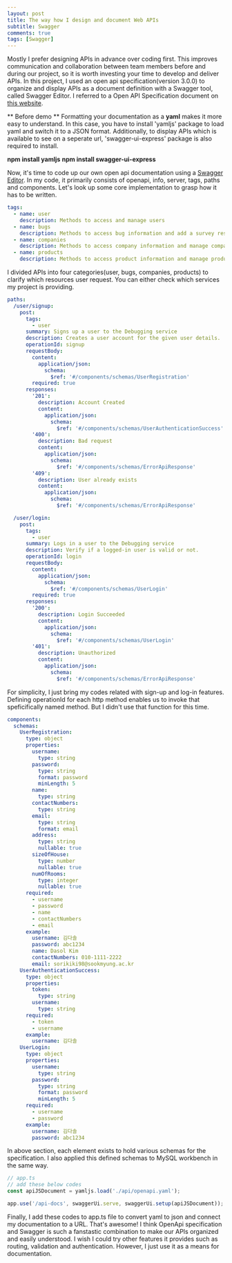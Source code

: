 ```yaml
---
layout: post
title: The way how I design and document Web APIs
subtitle: Swagger
comments: true
tags: [Swagger]
---
```


Mostly I prefer designing APIs in advance over coding first. This improves communication and collaboration between team members before and during our project, so it is worth investing your time to develop and deliver APIs. In this project, I used an open api specification(version 3.0.0) to organize and display APIs as a document definition with a Swagger tool, called Swagger Editor.
I referred to a Open API Specification document on [this website](https://swagger.io/specification/).

** Before demo **
Formatting your documentation as a **yaml** makes it more easy to understand. In this case, you have to install 'yamljs' package to load yaml and switch it to a JSON format. Additionally, to display APIs which is available to see on a seperate url, 'swagger-ui-express' package is also required to install.

**npm install yamljs**
**npm install swagger-ui-express**

Now, it's time to code up our own open api documentation using a [Swagger Editor](https://swagger.io/tools/swagger-editor/). In my code, it primarily consists of openapi, info, server, tags, paths and components. Let's look up some core implementation to grasp how it has to be written.

```yaml
tags:
  - name: user
    description: Methods to access and manage users
  - name: bugs
    description: Methods to access bug information and add a survey result
  - name: companies
    description: Methods to access company information and manage company interests and reservation
  - name: products
    description: Methods to access product information and manage product interests
```

I divided APIs into four categories(user, bugs, companies, products) to clarify which resources user request. You can either check which services my project is providing.

```yaml
paths:
  /user/signup:
    post:
      tags:
        - user
      summary: Signs up a user to the Debugging service
      description: Creates a user account for the given user details.
      operationId: signup
      requestBody:
        content:
          application/json:
            schema:
              $ref: '#/components/schemas/UserRegistration'
        required: true
      responses:
        '201':
          description: Account Created
          content:
            application/json:
              schema:
                $ref: '#/components/schemas/UserAuthenticationSuccess'
        '400':
          description: Bad request
          content:
            application/json:
              schema:
                $ref: '#/components/schemas/ErrorApiResponse'
        '409':
          description: User already exists
          content:
            application/json:
              schema:
                $ref: '#/components/schemas/ErrorApiResponse'

  /user/login:
    post:
      tags:
        - user
      summary: Logs in a user to the Debugging service
      description: Verify if a logged-in user is valid or not.
      operationId: login
      requestBody:
        content:
          application/json:
            schema:
              $ref: '#/components/schemas/UserLogin'
        required: true
      responses:
        '200':
          description: Login Succeeded
          content:
            application/json:
              schema:
                $ref: '#/components/schemas/UserLogin'
        '401':
          description: Unauthorized
          content:
            application/json:
              schema:
                $ref: '#/components/schemas/ErrorApiResponse'
```

For simplicity, I just bring my codes related with sign-up and log-in features. Defining operationId for each http method enables us to invoke that speficifically named method. But I didn't use that function for this time.

```yaml
components:
  schemas:
    UserRegistration:
      type: object
      properties:
        username:
          type: string
        password:
          type: string
          format: password
          minLength: 5
        name:
          type: string
        contactNumbers:
          type: string
        email:
          type: string
          format: email
        address:
          type: string
          nullable: true
        sizeOfHouse:
          type: number
          nullable: true
        numOfRooms:
          type: integer
          nullable: true
      required:
        - username
        - password
        - name
        - contactNumbers
        - email
      example:
        username: 김다솔
        password: abc1234
        name: Dasol Kim
        contactNumbers: 010-1111-2222
        email: sorikiki98@sookmyung.ac.kr
    UserAuthenticationSuccess:
      type: object
      properties:
        token:
          type: string
        username:
          type: string
      required:
        - token
        - username
      example:
        username: 김다솔
    UserLogin:
      type: object
      properties:
        username:
          type: string
        password:
          type: string
          format: password
          minLength: 5
      required:
        - username
        - password
      example:
        username: 김다솔
        password: abc1234
```

In above section, each element exists to hold various schemas for the specification. I also applied this defined schemas to MySQL workbench in the same way.

```javascript
// app.ts
// add these below codes
const apiJSDocument = yamljs.load('./api/openapi.yaml');

app.use('/api-docs', swaggerUi.serve, swaggerUi.setup(apiJSDocument));
```

Finally, I add these codes to app.ts file to convert yaml to json and connect my documentation to a URL. That's awesome! I think OpenApi specification and Swagger is such a fanstastic combination to make our APIs organized and easily understood. I wish I could try other features it provides such as routing, validation and authentication. However, I just use it as a means for documentation.
